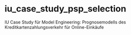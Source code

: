 # iu_case_study_psp_selection
IU Case Study für Model Engineering: Prognosemodells des Kreditkartenzahlungsverkehr für Online-Einkäufe
